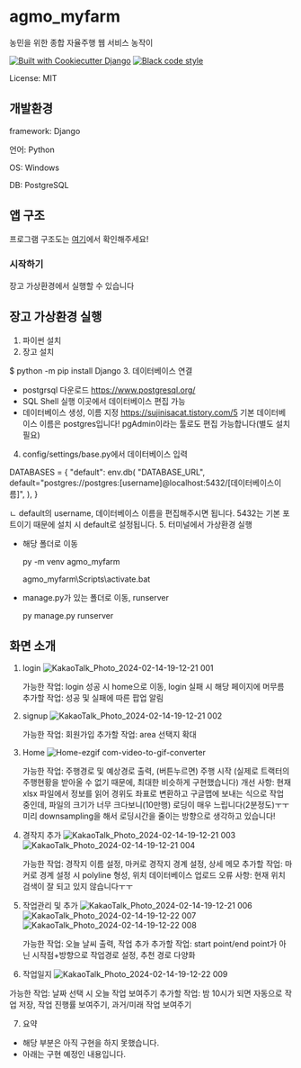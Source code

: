 # agmo_myfarm

농민을 위한 종합 자율주행 웹 서비스 농작이 

[![Built with Cookiecutter Django](https://img.shields.io/badge/built%20with-Cookiecutter%20Django-ff69b4.svg?logo=cookiecutter)](https://github.com/cookiecutter/cookiecutter-django/)
[![Black code style](https://img.shields.io/badge/code%20style-black-000000.svg)](https://github.com/ambv/black)

License: MIT

## 개발환경

framework: Django

언어: Python

OS: Windows

DB: PostgreSQL

## 앱 구조

프로그램 구조도는 [여기](./농작이_프로그램구조도.pdf)에서 확인해주세요!

### 시작하기

장고 가상환경에서 실행할 수 있습니다

## 장고 가상환경 실행

1. 파이썬 설치
2. 장고 설치
  
$ python -m pip install Django
3. 데이터베이스 연결
- postgrsql 다운로드
     https://www.postgresql.org/
- SQL Shell 실행
     이곳에서 데이터베이스 편집 가능
- 데이터베이스 생성, 이름 지정
     https://sujinisacat.tistory.com/5
     기본 데이터베이스 이름은 postgres입니다! pgAdmin이라는 툴로도 편집 가능합니다(별도 설치 필요)
4. config/settings/base.py에서 데이터베이스 입력

DATABASES = {
  "default": env.db(
    "DATABASE_URL",
    default="postgres://postgres:[username]@localhost:5432/[데이터베이스이름]",
    ),
  }
  
ㄴ default의 username, 데이터베이스 이름을 편집해주시면 됩니다. 5432는 기본 포트이기 때문에 설치 시 default로 설정됩니다.
5. 터미널에서 가상환경 실행
- 해당 폴더로 이동
  
     py -m venv agmo_myfarm

     agmo_myfarm\Scripts\activate.bat
  
- manage.py가 있는 폴더로 이동, runserver

  py manage.py runserver


## 화면 소개

1. login
   ![KakaoTalk_Photo_2024-02-14-19-12-21 001](https://github.com/susong22/myagmo/assets/65169271/467c4136-f00b-49aa-9858-bf00e10fe7fb)

   가능한 작업: login 성공 시 home으로 이동, login 실패 시 해당 페이지에 머무름
   추가할 작업: 성공 및 실패에 따른 팝업 알림

2. signup
   ![KakaoTalk_Photo_2024-02-14-19-12-21 002](https://github.com/susong22/myagmo/assets/65169271/72389b67-b7ac-4668-95d4-744deb18c6e6)

   가능한 작업: 회원가입
   추가할 작업: area 선택지 확대

3. Home
   ![Home-ezgif com-video-to-gif-converter](https://github.com/susong22/myagmo/assets/65169271/33c34c75-9af5-44d2-8ec8-768a85d0c417)

   가능한 작업: 주행경로 및 예상경로 출력, (버튼누르면) 주행 시작 (실제로 트랙터의 주행현황을 받아올 수 없기 때문에, 최대한 비슷하게 구현했습니다)
   개선 사항: 현재 xlsx 파일에서 정보를 읽어 경위도 좌표로 변환하고 구글맵에 보내는 식으로 작업 중인데, 파일의 크기가 너무 크다보니(10만행) 로딩이 매우 느립니다(2분정도)ㅜㅜ 미리 downsampling을 해서 로딩시간을 줄이는 방향으로 생각하고 있습니다!

4. 경작지 추가
   ![KakaoTalk_Photo_2024-02-14-19-12-21 003](https://github.com/susong22/myagmo/assets/65169271/8606cac1-26fd-40e6-a857-981fc992f6fd)
   ![KakaoTalk_Photo_2024-02-14-19-12-21 004](https://github.com/susong22/myagmo/assets/65169271/38662e8e-b4f7-4044-897e-6ec720d866ed)

   가능한 작업: 경작지 이름 설정, 마커로 경작지 경계 설정, 상세 메모
   추가할 작업: 마커로 경계 설정 시 polyline 형성, 위치 데이터베이스 업로드
   오류 사항: 현재 위치 검색이 잘 되고 있지 않습니다ㅜㅜ

5. 작업관리 및 추가
   ![KakaoTalk_Photo_2024-02-14-19-12-21 006](https://github.com/susong22/myagmo/assets/65169271/d463930e-305a-40e2-9464-3499a40cda47)
   ![KakaoTalk_Photo_2024-02-14-19-12-22 007](https://github.com/susong22/myagmo/assets/65169271/63d685fa-187d-4d66-b0a2-865f9cc1b26d)
   ![KakaoTalk_Photo_2024-02-14-19-12-22 008](https://github.com/susong22/myagmo/assets/65169271/f4277320-bcb1-4293-a346-dc6c3852a6c2)

   가능한 작업: 오늘 날씨 출력, 작업 추가
   추가할 작업: start point/end point가 아닌 시작점+방향으로 작업경로 설정, 추천 경로 다양화

6. 작업일지
   ![KakaoTalk_Photo_2024-02-14-19-12-22 009](https://github.com/susong22/myagmo/assets/65169271/f8eec6a6-c279-4106-baf1-301e723ffb5d)

  가능한 작업: 날짜 선택 시 오늘 작업 보여주기
  추가할 작업: 밤 10시가 되면 자동으로 작업 저장, 작업 진행률 보여주기, 과거/미래 작업 보여주기

7. 요약

- 해당 부분은 아직 구현을 하지 못했습니다.
- 아래는 구현 예정인 내용입니다.

   





